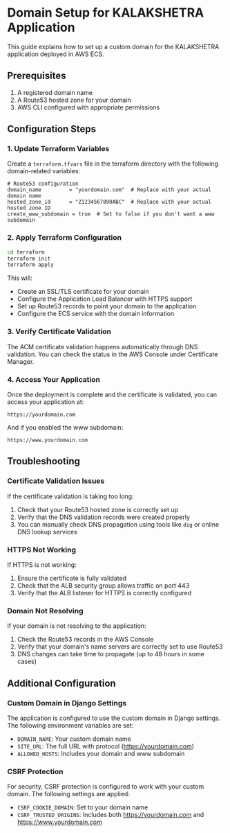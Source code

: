 # Domain Setup for KALAKSHETRA Application

This guide explains how to set up a custom domain for the KALAKSHETRA application deployed in AWS ECS.

## Prerequisites

1. A registered domain name
2. A Route53 hosted zone for your domain
3. AWS CLI configured with appropriate permissions

## Configuration Steps

### 1. Update Terraform Variables

Create a `terraform.tfvars` file in the terraform directory with the following domain-related variables:

```hcl
# Route53 configuration
domain_name         = "yourdomain.com"  # Replace with your actual domain name
hosted_zone_id      = "Z1234567890ABC"  # Replace with your actual hosted zone ID
create_www_subdomain = true  # Set to false if you don't want a www subdomain
```

### 2. Apply Terraform Configuration

```bash
cd terraform
terraform init
terraform apply
```

This will:
- Create an SSL/TLS certificate for your domain
- Configure the Application Load Balancer with HTTPS support
- Set up Route53 records to point your domain to the application
- Configure the ECS service with the domain information

### 3. Verify Certificate Validation

The ACM certificate validation happens automatically through DNS validation. You can check the status in the AWS Console under Certificate Manager.

### 4. Access Your Application

Once the deployment is complete and the certificate is validated, you can access your application at:

```
https://yourdomain.com
```

And if you enabled the www subdomain:

```
https://www.yourdomain.com
```

## Troubleshooting

### Certificate Validation Issues

If the certificate validation is taking too long:
1. Check that your Route53 hosted zone is correctly set up
2. Verify that the DNS validation records were created properly
3. You can manually check DNS propagation using tools like `dig` or online DNS lookup services

### HTTPS Not Working

If HTTPS is not working:
1. Ensure the certificate is fully validated
2. Check that the ALB security group allows traffic on port 443
3. Verify that the ALB listener for HTTPS is correctly configured

### Domain Not Resolving

If your domain is not resolving to the application:
1. Check the Route53 records in the AWS Console
2. Verify that your domain's name servers are correctly set to use Route53
3. DNS changes can take time to propagate (up to 48 hours in some cases)

## Additional Configuration

### Custom Domain in Django Settings

The application is configured to use the custom domain in Django settings. The following environment variables are set:

- `DOMAIN_NAME`: Your custom domain name
- `SITE_URL`: The full URL with protocol (https://yourdomain.com)
- `ALLOWED_HOSTS`: Includes your domain and www subdomain

### CSRF Protection

For security, CSRF protection is configured to work with your custom domain. The following settings are applied:

- `CSRF_COOKIE_DOMAIN`: Set to your domain name
- `CSRF_TRUSTED_ORIGINS`: Includes both https://yourdomain.com and https://www.yourdomain.com